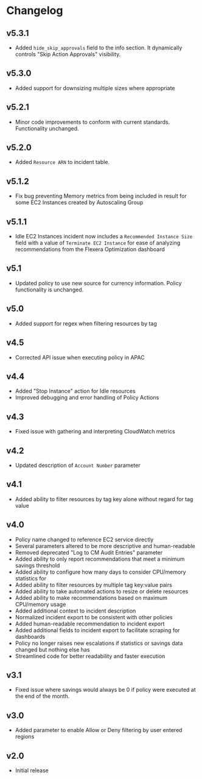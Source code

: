 # Changelog

## v5.3.1

- Added `hide_skip_approvals` field to the info section. It dynamically controls "Skip Action Approvals" visibility.

## v5.3.0

- Added support for downsizing multiple sizes where appropriate

## v5.2.1

- Minor code improvements to conform with current standards. Functionality unchanged.

## v5.2.0

- Added `Resource ARN` to incident table.

## v5.1.2

- Fix bug preventing Memory metrics from being included in result for some EC2 Instances created by Autoscaling Group

## v5.1.1

- Idle EC2 Instances incident now includes a `Recommended Instance Size` field with a value of `Terminate EC2 Instance` for ease of analyzing recommendations from the Flexera Optimization dashboard

## v5.1

- Updated policy to use new source for currency information. Policy functionality is unchanged.

## v5.0

- Added support for regex when filtering resources by tag

## v4.5

- Corrected API issue when executing policy in APAC

## v4.4

- Added "Stop Instance" action for Idle resources
- Improved debugging and error handling of Policy Actions

## v4.3

- Fixed issue with gathering and interpreting CloudWatch metrics

## v4.2

- Updated description of `Account Number` parameter

## v4.1

- Added ability to filter resources by tag key alone without regard for tag value

## v4.0

- Policy name changed to reference EC2 service directly
- Several parameters altered to be more descriptive and human-readable
- Removed deprecated "Log to CM Audit Entries" parameter
- Added ability to only report recommendations that meet a minimum savings threshold
- Added ability to configure how many days to consider CPU/memory statistics for
- Added ability to filter resources by multiple tag key:value pairs
- Added ability to take automated actions to resize or delete resources
- Added ability to make recommendations based on maximum CPU/memory usage
- Added additional context to incident description
- Normalized incident export to be consistent with other policies
- Added human-readable recommendation to incident export
- Added additional fields to incident export to facilitate scraping for dashboards
- Policy no longer raises new escalations if statistics or savings data changed but nothing else has
- Streamlined code for better readability and faster execution

## v3.1

- Fixed issue where savings would always be 0 if policy were executed at the end of the month.

## v3.0

- Added parameter to enable Allow or Deny filtering by user entered regions

## v2.0

- Initial release
